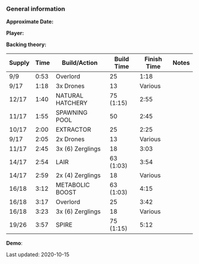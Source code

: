 ### General information

**Approximate Date:**  

**Player:** 

**Backing theory:**



 Supply | Time | Build/Action | Build Time | Finish Time | Notes
 -------|------|-------|------------|-------------|------ 
|9/9|0:53|Overlord|25|1:18
|9/17|1:18|3x Drones|13|Various
|12/17|1:40|NATURAL HATCHERY|75 (1:15)|2:55
|11/17|1:55|SPAWNING POOL|50|2:45
|10/17|2:00|EXTRACTOR|25|2:25
|9/17|2:05|2x Drones|13|Various
|11/17|2:45|3x (6) Zerglings|18|3:03
|14/17|2:54|LAIR|63 (1:03)|3:54
|14/17|2:59|2x (4) Zerglings|18|Various
|16/18|3:12|METABOLIC BOOST|63 (1:03)|4:15
|16/18|3:17|Overlord|25|3:42
|16/18|3:23|3x (6) Zerglings|18|Various
|19/26|3:57|SPIRE|75 (1:15)|5:12

**Demo**: 

Last updated: 2020-10-15